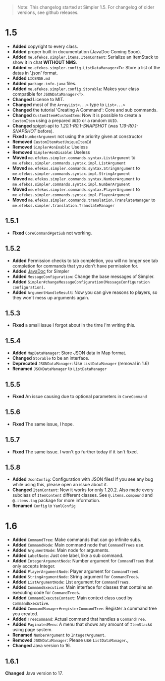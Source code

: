 > Note: This changelog started at Simpler 1.5. For changelog of older versions, see github releases.

# 1.5

* **Added** copyright to every class.
* **Added** proper built-in documentation (JavaDoc Coming Soon).
* **Added** `me.efekos.simpler.items.ItemContent`: Serialize an ItemStack to show it in chat **WITHOUT NMS**.
* **Added** `me.efekos.simpler.config.ListDataManager<T>`: Store a list of the datas in '.json' format.
* **Added** `LICENSE.md`
* **Added** `package-info.java` files.
* **Added** `me.efekos.simpler.config.Storable`: Makes your class compatible for `JSONDataManager<T>`.
* **Changed** License to MIT.
* **Changed** most of the `ArrayList<...>` type to `List<...>`
* **Changed** the tutorial 'Creating A Command': Core and sub commands.
* **Changed** `CustomItem#CustomItem`: Now it is possible to create a `CustomItem` using a prepared `UUID` or a random `UUID`.
* **Changed** spigot-api to _1.20.1-R0.1-SNAPSHOT_ (was _1.19-R0.1-SNAPSHOT_ before).
* **Fixed** `NumberArgument` not using the priority given at constructor
* **Removed** `CustomItem#setUniqueItemId`
* **Removed** `Simpler#onEnable`: Useless
* **Removed** `Simpler#onDisable`: Useless
* **Moved** `me.efekos.simpler.commands.syntax.ListArgument` to `me.efekos.simpler.commands.syntax.impl.ListArgument`
* **Moved** `me.efekos.simpler.commands.syntax.StringArgument` to `me.efekos.simpler.commands.syntax.impl.StringArgument`
* **Moved** `me.efekos.simpler.commands.syntax.NumberArgument` to `me.efekos.simpler.commands.syntax.impl.NumberArgument`
* **Moved** `me.efekos.simpler.commands.syntax.PlayerArgument` to `me.efekos.simpler.commands.syntax.impl.PlayerArgument`
* **Moved** `me.efekos.simpler.commands.translation.TranslateManager` to `me.efekos.simpler.translation.TranslateManager`

## 1.5.1
* **Fixed** `CoreCommand#getSub` not working.

## 1.5.2
* **Added** Permission checks to tab completion, you will no longer see tab completion for commands that you don't have permission for.
* **Added** [JavaDoc](https://efekos.github.io/Simpler) for Simpler
* **Added** `MessageConfiguration`: Change the base messages of Simpler.
* **Added** `Simpler#changeMessageConfiguration(MessageConfiguration configuration)`.
* **Added** `ArgumentHandleResult`: Now you can give reasons to players, so they won't mess up arguments again.

## 1.5.3
* **Fixed** a small issue I forgot about in the time I'm writing this.

## 1.5.4
* **Added** `MapDataManager`: Store JSON data in Map format.
* **Changed** `Storable` to be an interface.
* **Deprecated** `JSONDataManager`: Use `ListDataManager` (removal in 1.6)
* **Renamed** `JSONDataManager` to `ListDataManager`

## 1.5.5
* **Fixed** An issue causing due to optional parameters in `CoreCommand`

## 1.5.6
* **Fixed** The same issue, I hope.

## 1.5.7
* **Fixed** The same issue. I won't go further today if it isn't fixed.

## 1.5.8
* **Added** `JsonConfig`: Configuration with JSON files! If you see any bug while using this, please open an issue about it.
* **Changed** `ItemContent`: Now it works for only 1.20.2. Also made every subclass of `ItemContent` different classes. See `@.items.compound` and `@.items.tag` package for more information.
* **Renamed** `Config` to `YamlConfig`

# 1.6

* **Added** `CommandTree`: Make commands that can go infinite subs.
* **Added** `CommandNode`: Main command node that `CommandTree`s use.
* **Added** `ArgumentNode`: Main node for arguments.
* **Added** `LabelNode`: Just one label, like a sub command.
* **Added** `IntegerArgumentNode`: Number argument for `CommandTree`s that only accepts Integer.
* **Added** `PlayerArgumentNode`: Player argument for `CommandTree`s.
* **Added** `StringArgumentNode`: String argument for `CommandTree`s.
* **Added** `ListArgumentNode`: List argument for `CommandTree`s.
* **Added** `CommandExecutive`: Main interface for classes that contains an executing code for `CommandTree`s.
* **Added** `CommandExecuteContext`: Main context class used by `CommandExecutive`.
* **Added** `CommandManager#registerCommandTree`: Register a command tree you created.
* **Added** `TreeCommand`: Actual command that handles a `CommandTree`.
* **Added** `PaginatedMenu`: A menu that shows any amount of `ItemStack`s using page system.
* **Renamed** `NumberArgument` to `IntegerArgument`.
* **Removed** `JSONDataManager`: Please use `ListDataManager`.,
* **Changed** Java version to 16.

## 1.6.1

**Changed** Java version to 17.